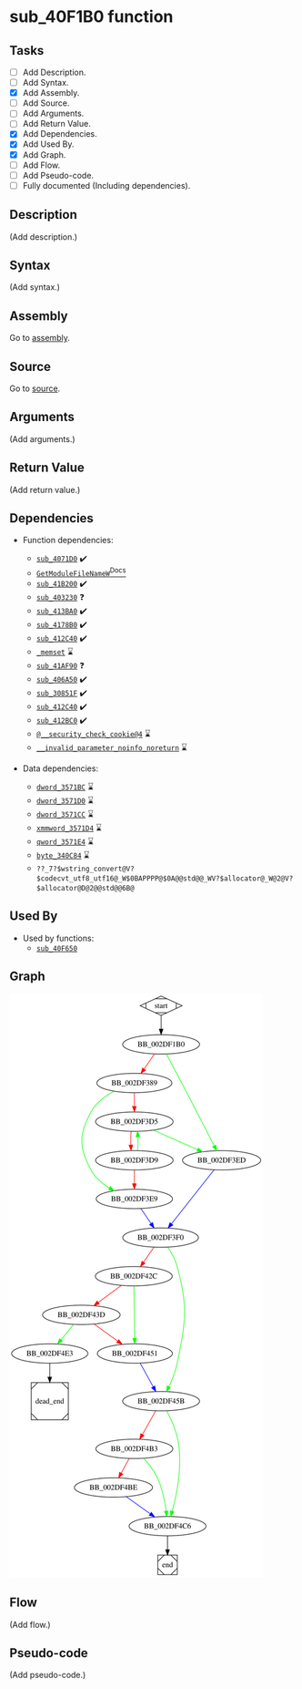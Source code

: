 # sub_40F1B0 function

## Tasks

- [ ] Add Description.
- [ ] Add Syntax.
- [X] Add Assembly.
- [ ] Add Source.
- [ ] Add Arguments.
- [ ] Add Return Value.
- [X] Add Dependencies.
- [X] Add Used By.
- [X] Add Graph.
- [ ] Add Flow.
- [ ] Add Pseudo-code.
- [ ] Fully documented (Including dependencies).

## Description

(Add description.)

## Syntax

(Add syntax.)

## Assembly

Go to [assembly](../asm/sub_40F1B0.asm).

## Source

Go to [source](../cc/sub_40F1B0.cc).

## Arguments

(Add arguments.)

## Return Value

(Add return value.)

## Dependencies

* Function dependencies:
  * [`sub_4071D0`](sub_4071D0.md) ✔️
  * [`GetModuleFileNameW`<sup>Docs</sup>](https://docs.microsoft.com/en-us/windows/win32/api/libloaderapi/nf-libloaderapi-getmodulefilenamew)
  * [`sub_41B200`](sub_41B200.md) ✔️
  * [`sub_403230`](sub_403230.md) ❓
  * [`sub_413BA0`](sub_413BA0.md) ✔️
  * [`sub_4178B0`](sub_4178B0.md) ✔️
  * [`sub_412C40`](sub_412C40.md) ✔️
  * [`_memset`](_memset.md) ⌛
  * [`sub_41AF90`](sub_41AF90.md) ❓
  * [`sub_406A50`](sub_406A50.md) ✔️
  * [`sub_30851F`](sub_30851F.md) ✔️
  * [`sub_412C40`](sub_412C40.md) ✔️
  * [`sub_412BC0`](sub_412BC0.md) ✔️
  * [`@__security_check_cookie@4`](@__security_check_cookie@4.md) ⌛
  * [`__invalid_parameter_noinfo_noreturn`](__invalid_parameter_noinfo_noreturn.md) ⌛

* Data dependencies:
  * [`dword_3571BC`](dword_3571BC.md) ⌛
  * [`dword_3571D0`](dword_3571D0.md) ⌛
  * [`dword_3571CC`](dword_3571CC.md) ⌛
  * [`xmmword_3571D4`](xmmword_3571D4.md) ⌛
  * [`qword_3571E4`](qword_3571E4.md) ⌛
  * [`byte_340C84`](byte_340C84.md) ⌛
  * `??_7?$wstring_convert@V?$codecvt_utf8_utf16@_W$0BAPPPP@$0A@@std@@_WV?$allocator@_W@2@V?$allocator@D@2@@std@@6B@`

## Used By

* Used by functions:
  * [`sub_40F650`](sub_40F650.md)

## Graph

![sub_40F1B0 Graph](../svg/sub_40F1B0.svg "sub_40F1B0 Graph")

## Flow

(Add flow.)

## Pseudo-code

(Add pseudo-code.)



